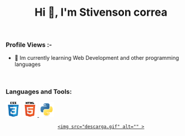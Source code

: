 <h1 align="center">Hi 👋, I'm Stivenson correa</h1>
<br>

<p align="right"> <h3>Profile Views :-</h3>

- 🌱 Im currently learning Web Development and other programming languages

<br>
<center>
        <h3 align="left">Languages and Tools:</h3>
    <p align="left"> 
    <img
        src="https://raw.githubusercontent.com/devicons/devicon/master/icons/css3/css3-original-wordmark.svg" alt="css3"
        width="40" height="40" /> </a> <a href="https://www.w3.org/html/" target="_blank" rel="noreferrer"> <img
        src="https://raw.githubusercontent.com/devicons/devicon/master/icons/html5/html5-original-wordmark.svg"
        alt="html5" width="40" height="40" /> </a> <a href="https://www.adobe.com/in/products/illustrator.html"
            target="_blank" rel="noreferrer">  <img
        src="https://raw.githubusercontent.com/devicons/devicon/master/icons/python/python-original.svg" alt="python"
        width="40" height="40" /> </a> <a href="https://reactjs.org/" target="_blank" rel="noreferrer">


    <img src="descarga.gif" alt="" >
</center>


